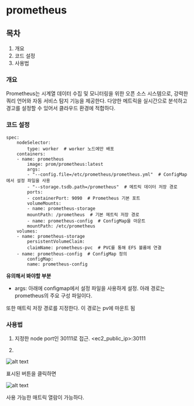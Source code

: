 # prometheus

## 목차

1. 개요
2. 코드 설정
3. 사용법


### 개요

Prometheus는 시계열 데이터 수집 및 모니터링을 위한 오픈 소스 시스템으로, 강력한 쿼리 언어와 자동 서비스 탐지 기능을 제공한다. 다양한 메트릭을 실시간으로 분석하고 경고를 설정할 수 있어서 클라우드 환경에 적합하다.



### 코드 설정

	spec:
		nodeSelector:
			type: worker  # worker 노드에만 배포
		containers:
		- name: prometheus
			image: prom/prometheus:latest
			args:
			- "--config.file=/etc/prometheus/prometheus.yml"  # ConfigMap에서 설정 파일을 사용
			- "--storage.tsdb.path=/prometheus"  # 메트릭 데이터 저장 경로
			ports:
			- containerPort: 9090  # Prometheus 기본 포트
			volumeMounts:
			- name: prometheus-storage
			mountPath: /prometheus  # 기본 메트릭 저장 경로
			- name: prometheus-config  # ConfigMap을 마운트
			mountPath: /etc/prometheus
		volumes:
		- name: prometheus-storage
			persistentVolumeClaim:
			claimName: prometheus-pvc  # PVC를 통해 EFS 볼륨에 연결
		- name: prometheus-config  # ConfigMap 정의
			configMap:
			name: prometheus-config

**유의해서 봐야할 부분**

- args: 아래에 configmap에서 설정 파일을 사용하게 설정. 아래 경로는 prometheus의 주요 구성 파일이다.

또한 매트릭 저장 경로를 지정한다. 이 경로는 pv에 마운트 됨


### 사용법

1. 지정한 node port인 30111로 접근. <ec2_public_ip>:30111

2. 

![alt text](<이미지 25.png>)

표시된 버튼을 클릭하면 

![alt text](<이미지 26.png>)

사용 가능한 매트릭 열람이 가능하다.